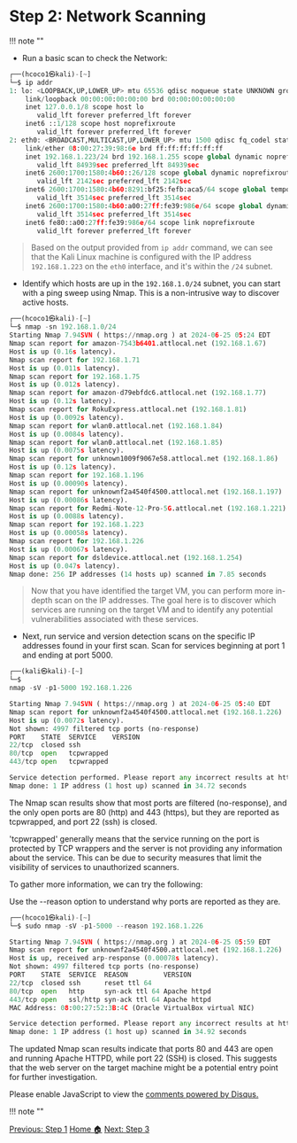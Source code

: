 # **Step 2: Network Scanning**
!!! note ""

- Run a basic scan to check the Network:

```python linenums="1" hl_lines="11"
┌──(hcoco1㉿kali)-[~]
└─$ ip addr                                                       
1: lo: <LOOPBACK,UP,LOWER_UP> mtu 65536 qdisc noqueue state UNKNOWN group default qlen 1000
    link/loopback 00:00:00:00:00:00 brd 00:00:00:00:00:00
    inet 127.0.0.1/8 scope host lo
       valid_lft forever preferred_lft forever
    inet6 ::1/128 scope host noprefixroute 
       valid_lft forever preferred_lft forever
2: eth0: <BROADCAST,MULTICAST,UP,LOWER_UP> mtu 1500 qdisc fq_codel state UP group default qlen 1000
    link/ether 08:00:27:39:98:6e brd ff:ff:ff:ff:ff:ff
    inet 192.168.1.223/24 brd 192.168.1.255 scope global dynamic noprefixroute eth0
       valid_lft 84939sec preferred_lft 84939sec
    inet6 2600:1700:1580:4b60::26/128 scope global dynamic noprefixroute 
       valid_lft 2142sec preferred_lft 2142sec
    inet6 2600:1700:1580:4b60:8291:bf25:fefb:aca5/64 scope global temporary dynamic 
       valid_lft 3514sec preferred_lft 3514sec
    inet6 2600:1700:1580:4b60:a00:27ff:fe39:986e/64 scope global dynamic mngtmpaddr noprefixroute 
       valid_lft 3514sec preferred_lft 3514sec
    inet6 fe80::a00:27ff:fe39:986e/64 scope link noprefixroute 
       valid_lft forever preferred_lft forever

```

  >Based on the output  provided from  `ip addr` command, we can see that the Kali Linux machine is configured with the IP address `192.168.1.223` on the `eth0` interface, and it's within the `/24` subnet. 


- Identify which hosts are up in the `192.168.1.0/24` subnet, you can start with a ping sweep using Nmap. This is a non-intrusive way to discover active hosts.

```python linenums="1" hl_lines="28"
┌──(hcoco1㉿kali)-[~]
└─$ nmap -sn 192.168.1.0/24           
Starting Nmap 7.94SVN ( https://nmap.org ) at 2024-06-25 05:24 EDT
Nmap scan report for amazon-7543b6401.attlocal.net (192.168.1.67)
Host is up (0.16s latency).
Nmap scan report for 192.168.1.71
Host is up (0.011s latency).
Nmap scan report for 192.168.1.75
Host is up (0.012s latency).
Nmap scan report for amazon-d79ebfdc6.attlocal.net (192.168.1.77)
Host is up (0.12s latency).
Nmap scan report for RokuExpress.attlocal.net (192.168.1.81)
Host is up (0.0092s latency).
Nmap scan report for wlan0.attlocal.net (192.168.1.84)
Host is up (0.0084s latency).
Nmap scan report for wlan0.attlocal.net (192.168.1.85)
Host is up (0.0075s latency).
Nmap scan report for unknown1009f9067e58.attlocal.net (192.168.1.86)
Host is up (0.12s latency).
Nmap scan report for 192.168.1.196
Host is up (0.00090s latency).
Nmap scan report for unknownf2a4540f4500.attlocal.net (192.168.1.197)
Host is up (0.00086s latency).
Nmap scan report for Redmi-Note-12-Pro-5G.attlocal.net (192.168.1.221)
Host is up (0.0088s latency).
Nmap scan report for 192.168.1.223
Host is up (0.00058s latency).
Nmap scan report for 192.168.1.226
Host is up (0.00067s latency).
Nmap scan report for dsldevice.attlocal.net (192.168.1.254)
Host is up (0.047s latency).
Nmap done: 256 IP addresses (14 hosts up) scanned in 7.85 seconds

```

>Now that you have identified the target VM, you can perform more in-depth scan on the IP addresses. The goal here is to discover which services are running on the target VM and to identify any potential vulnerabilities associated with these services. 

- Next, run service and version detection scans on the specific IP addresses found in your first scan. Scan for services beginning at port 1 and ending at port 5000.

```python linenums="1" hl_lines="11"
┌──(kali㉿kali)-[~]
└─$ 
nmap -sV -p1-5000 192.168.1.226

Starting Nmap 7.94SVN ( https://nmap.org ) at 2024-06-25 05:40 EDT
Nmap scan report for unknownf2a4540f4500.attlocal.net (192.168.1.226)
Host is up (0.0072s latency).
Not shown: 4997 filtered tcp ports (no-response)
PORT    STATE  SERVICE    VERSION
22/tcp  closed ssh
80/tcp  open   tcpwrapped
443/tcp open   tcpwrapped

Service detection performed. Please report any incorrect results at https://nmap.org/submit/ .
Nmap done: 1 IP address (1 host up) scanned in 34.72 seconds

```

The Nmap scan results show that most ports are filtered (no-response), and the only open ports are 80 (http) and 443 (https), but they are reported as tcpwrapped, and port 22 (ssh) is closed.

'tcpwrapped' generally means that the service running on the port is protected by TCP wrappers and the server is not providing any information about the service. This can be due to security measures that limit the visibility of services to unauthorized scanners.

To gather more information, we can try the following:

Use the --reason option to understand why ports are reported as they are.

```python linenums="1" hl_lines="10"
┌──(hcoco1㉿kali)-[~]
└─$ sudo nmap -sV -p1-5000 --reason 192.168.1.226

Starting Nmap 7.94SVN ( https://nmap.org ) at 2024-06-25 05:59 EDT
Nmap scan report for unknownf2a4540f4500.attlocal.net (192.168.1.226)
Host is up, received arp-response (0.00078s latency).
Not shown: 4997 filtered tcp ports (no-response)
PORT    STATE  SERVICE  REASON         VERSION
22/tcp  closed ssh      reset ttl 64
80/tcp  open   http     syn-ack ttl 64 Apache httpd
443/tcp open   ssl/http syn-ack ttl 64 Apache httpd
MAC Address: 08:00:27:52:3B:4C (Oracle VirtualBox virtual NIC)

Service detection performed. Please report any incorrect results at https://nmap.org/submit/ .
Nmap done: 1 IP address (1 host up) scanned in 34.92 seconds

```

The updated Nmap scan results indicate that ports 80 and 443 are open and running Apache HTTPD, while port 22 (SSH) is closed. This suggests that the web server on the target machine might be a potential entry point for further investigation.











<div id="disqus_thread"></div>
<script>
    /**
    *  RECOMMENDED CONFIGURATION VARIABLES: EDIT AND UNCOMMENT THE SECTION BELOW TO INSERT DYNAMIC VALUES FROM YOUR PLATFORM OR CMS.
    *  LEARN WHY DEFINING THESE VARIABLES IS IMPORTANT: https://disqus.com/admin/universalcode/#configuration-variables    */
    /*
    var disqus_config = function () {
    this.page.url = PAGE_URL;  // Replace PAGE_URL with your page's canonical URL variable
    this.page.identifier = PAGE_IDENTIFIER; // Replace PAGE_IDENTIFIER with your page's unique identifier variable
    };
    */
    (function() { // DON'T EDIT BELOW THIS LINE
    var d = document, s = d.createElement('script');
    s.src = 'https://hcoco1-1.disqus.com/embed.js';
    s.setAttribute('data-timestamp', +new Date());
    (d.head || d.body).appendChild(s);
    })();
</script>
<noscript>Please enable JavaScript to view the <a href="https://disqus.com/?ref_noscript">comments powered by Disqus.</a></noscript>

!!! note ""

<div class="button-container" markdown="1">
<a href="/Career-Simulation-3/challenge_1/" class="md-button md-button--primary">Previous: Step 1</a>
<a href="/Career-Simulation-3/" class="md-button md-button--secondary">Home 🏠</a>
<a href="/Career-Simulation-3/challenge_3/" class="md-button md-button--primary">Next: Step 3</a>
</div>